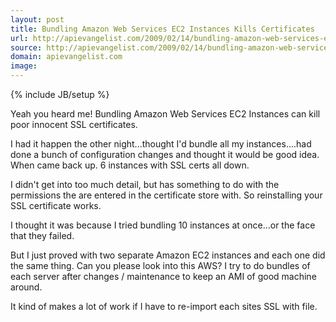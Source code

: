 ```yaml
---
layout: post
title: Bundling Amazon Web Services EC2 Instances Kills Certificates
url: http://apievangelist.com/2009/02/14/bundling-amazon-web-services-ec2-instances-kills-certificates/
source: http://apievangelist.com/2009/02/14/bundling-amazon-web-services-ec2-instances-kills-certificates/
domain: apievangelist.com
image: 
---
```

{% include JB/setup %}<p>Yeah you heard me! Bundling Amazon Web Services EC2 Instances can kill poor innocent SSL certificates.<p></p>
I had it happen the other night...thought I'd bundle all my instances....had done a bunch of configuration changes and thought it would be good idea. When came back up. 6 instances with SSL certs all down.<p></p>
I didn't get into too much detail, but has something to do with the permissions the are entered in the certificate store with. So reinstalling your SSL certificate works.<p></p>
I thought it was because I tried bundling 10 instances at once...or the face that they failed.<p></p>
But I just proved with two separate Amazon EC2 instances and each one did the same thing. Can you please look into this AWS? I try to do bundles of each server after changes / maintenance to keep an AMI of good machine around.<p></p>
It kind of makes a lot of work if I have to re-import each sites SSL with file.</p>

